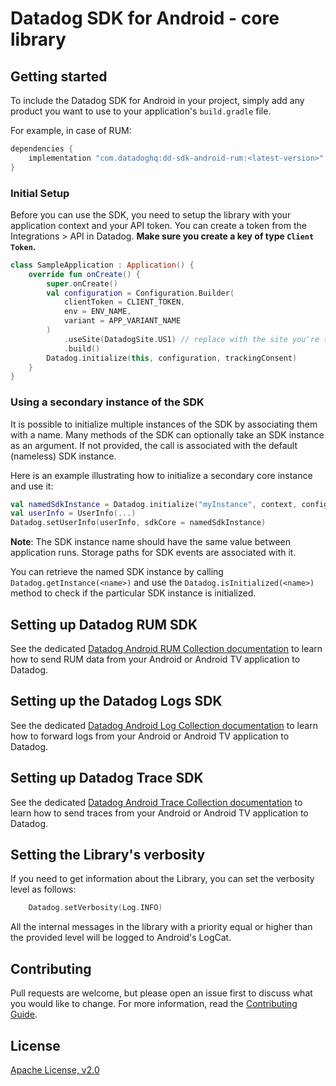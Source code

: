 # Datadog SDK for Android - core library

## Getting started

To include the Datadog SDK for Android in your project, simply add any product you want to use to your application's `build.gradle` file.

For example, in case of RUM:

```groovy
dependencies {
    implementation "com.datadoghq:dd-sdk-android-rum:<latest-version>"
}
```

### Initial Setup

Before you can use the SDK, you need to setup the library with your application
context and your API token. You can create a token from the Integrations > API
in Datadog. **Make sure you create a key of type `Client Token`.**

```kotlin
class SampleApplication : Application() {
    override fun onCreate() {
        super.onCreate()
        val configuration = Configuration.Builder(
            clientToken = CLIENT_TOKEN,
            env = ENV_NAME,
            variant = APP_VARIANT_NAME
        )
            .useSite(DatadogSite.US1) // replace with the site you're targeting (e.g.: US3, EU1, …)
            .build()
        Datadog.initialize(this, configuration, trackingConsent)
    }
}
```

### Using a secondary instance of the SDK

It is possible to initialize multiple instances of the SDK by associating them with a name. Many methods of the SDK can optionally take an SDK instance as an argument. If not provided, the call is associated with the default (nameless) SDK instance.

Here is an example illustrating how to initialize a secondary core instance and use it:

```kotlin
val namedSdkInstance = Datadog.initialize("myInstance", context, configuration, trackingConsent)
val userInfo = UserInfo(...)
Datadog.setUserInfo(userInfo, sdkCore = namedSdkInstance)
```

**Note**: The SDK instance name should have the same value between application runs. Storage paths for SDK events are associated with it.

You can retrieve the named SDK instance by calling `Datadog.getInstance(<name>)` and use the `Datadog.isInitialized(<name>)` method to check if the particular SDK instance is initialized.

## Setting up Datadog RUM SDK

See the dedicated [Datadog Android RUM Collection documentation][1] to learn how to send RUM data from your Android or Android TV application to Datadog.

## Setting up the Datadog Logs SDK

See the dedicated [Datadog Android Log Collection documentation][2] to learn how to forward logs from your Android or Android TV application to Datadog.

## Setting up Datadog Trace SDK

See the dedicated [Datadog Android Trace Collection documentation][3] to learn how to send traces from your Android or Android TV application to Datadog.

## Setting the Library's verbosity

If you need to get information about the Library, you can set the verbosity
level as follows: 

```kotlin
    Datadog.setVerbosity(Log.INFO)
```

All the internal messages in the library with a priority equal or higher than
the provided level will be logged to Android's LogCat.

## Contributing

Pull requests are welcome, but please open an issue first to discuss what you
would like to change. For more information, read the 
[Contributing Guide](../CONTRIBUTING.md).

## License

[Apache License, v2.0](../LICENSE)

[1]: https://docs.datadoghq.com/real_user_monitoring/android/?tab=kotlin
[2]: https://docs.datadoghq.com/logs/log_collection/android/?tab=kotlin
[3]: https://docs.datadoghq.com/tracing/trace_collection/dd_libraries/android/?tab=kotlin
